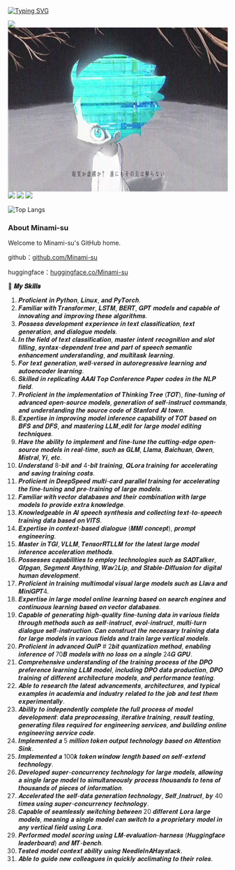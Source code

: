 [![Typing SVG](https://readme-typing-svg.herokuapp.com?size=25&duration=2500&color=000000&vCenter=true&width=200&height=40&lines=Hi+Welcome+%F0%9F%91%8B%F0%9F%8F%BB;I'm+Minami-su)](https://git.io/typing-svg)

<a href="#">
 
  <img align="left" src="https://github-readme-stats.vercel.app/api?username=Minami-su&count_private=true&show_icons=true&theme=merko&bg_color=000000,000000,000000" />

</a>
<img align='left' src="https://github.com/Minami-su/Minami-su/blob/main/assets/Amara.jpg" height="375">





<!--START_SECTION:waka-->
![](https://img.shields.io/badge/-Python-3776AB?style=flat-square&logo=Python&logoColor=ffffff)
![](https://img.shields.io/badge/-Linux-000000?style=flat-square&logo=Linux&logoColor=ffffff)
![](https://img.shields.io/badge/-pytorch-ffffff?style=flat-square&logo=pytorch&logoColor=)

![Top Langs](https://github-readme-stats.vercel.app/api/top-langs/?username=Minami-su&hide_progress=true&show_icons=true&bg_color=ffffff,ffffff,ffffff")

<!--END_SECTION:waka-->


<!--START_SECTION:waka-->

### About Minami-su

Welcome to Minami-su's GitHub home.

github：[github.com/Minami-su](https://github.com/Minami-su)

huggingface：[huggingface.co/Minami-su](https://huggingface.co/Minami-su)  


🌟 **𝑴𝒚 𝑺𝒌𝒊𝒍𝒍𝒔**
1. 𝑷𝒓𝒐𝒇𝒊𝒄𝒊𝒆𝒏𝒕 𝒊𝒏 𝑷𝒚𝒕𝒉𝒐𝒏, 𝑳𝒊𝒏𝒖𝒙, 𝒂𝒏𝒅 𝑷𝒚𝑻𝒐𝒓𝒄𝒉.
2. 𝑭𝒂𝒎𝒊𝒍𝒊𝒂𝒓 𝒘𝒊𝒕𝒉 𝑻𝒓𝒂𝒏𝒔𝒇𝒐𝒓𝒎𝒆𝒓, 𝑳𝑺𝑻𝑴, 𝑩𝑬𝑹𝑻, 𝑮𝑷𝑻 𝒎𝒐𝒅𝒆𝒍𝒔 𝒂𝒏𝒅 𝒄𝒂𝒑𝒂𝒃𝒍𝒆 𝒐𝒇 𝒊𝒏𝒏𝒐𝒗𝒂𝒕𝒊𝒏𝒈 𝒂𝒏𝒅 𝒊𝒎𝒑𝒓𝒐𝒗𝒊𝒏𝒈 𝒕𝒉𝒆𝒔𝒆 𝒂𝒍𝒈𝒐𝒓𝒊𝒕𝒉𝒎𝒔.
3. 𝑷𝒐𝒔𝒔𝒆𝒔𝒔 𝒅𝒆𝒗𝒆𝒍𝒐𝒑𝒎𝒆𝒏𝒕 𝒆𝒙𝒑𝒆𝒓𝒊𝒆𝒏𝒄𝒆 𝒊𝒏 𝒕𝒆𝒙𝒕 𝒄𝒍𝒂𝒔𝒔𝒊𝒇𝒊𝒄𝒂𝒕𝒊𝒐𝒏, 𝒕𝒆𝒙𝒕 𝒈𝒆𝒏𝒆𝒓𝒂𝒕𝒊𝒐𝒏, 𝒂𝒏𝒅 𝒅𝒊𝒂𝒍𝒐𝒈𝒖𝒆 𝒎𝒐𝒅𝒆𝒍𝒔.
4. 𝑰𝒏 𝒕𝒉𝒆 𝒇𝒊𝒆𝒍𝒅 𝒐𝒇 𝒕𝒆𝒙𝒕 𝒄𝒍𝒂𝒔𝒔𝒊𝒇𝒊𝒄𝒂𝒕𝒊𝒐𝒏, 𝒎𝒂𝒔𝒕𝒆𝒓 𝒊𝒏𝒕𝒆𝒏𝒕 𝒓𝒆𝒄𝒐𝒈𝒏𝒊𝒕𝒊𝒐𝒏 𝒂𝒏𝒅 𝒔𝒍𝒐𝒕 𝒇𝒊𝒍𝒍𝒊𝒏𝒈, 𝒔𝒚𝒏𝒕𝒂𝒙-𝒅𝒆𝒑𝒆𝒏𝒅𝒆𝒏𝒕 𝒕𝒓𝒆𝒆 𝒂𝒏𝒅 𝒑𝒂𝒓𝒕 𝒐𝒇 𝒔𝒑𝒆𝒆𝒄𝒉 𝒔𝒆𝒎𝒂𝒏𝒕𝒊𝒄 𝒆𝒏𝒉𝒂𝒏𝒄𝒆𝒎𝒆𝒏𝒕 𝒖𝒏𝒅𝒆𝒓𝒔𝒕𝒂𝒏𝒅𝒊𝒏𝒈, 𝒂𝒏𝒅 𝒎𝒖𝒍𝒕𝒊𝒕𝒂𝒔𝒌 𝒍𝒆𝒂𝒓𝒏𝒊𝒏𝒈.
5. 𝑭𝒐𝒓 𝒕𝒆𝒙𝒕 𝒈𝒆𝒏𝒆𝒓𝒂𝒕𝒊𝒐𝒏, 𝒘𝒆𝒍𝒍-𝒗𝒆𝒓𝒔𝒆𝒅 𝒊𝒏 𝒂𝒖𝒕𝒐𝒓𝒆𝒈𝒓𝒆𝒔𝒔𝒊𝒗𝒆 𝒍𝒆𝒂𝒓𝒏𝒊𝒏𝒈 𝒂𝒏𝒅 𝒂𝒖𝒕𝒐𝒆𝒏𝒄𝒐𝒅𝒆𝒓 𝒍𝒆𝒂𝒓𝒏𝒊𝒏𝒈.
6. 𝑺𝒌𝒊𝒍𝒍𝒆𝒅 𝒊𝒏 𝒓𝒆𝒑𝒍𝒊𝒄𝒂𝒕𝒊𝒏𝒈 𝑨𝑨𝑨𝑰 𝑻𝒐𝒑 𝑪𝒐𝒏𝒇𝒆𝒓𝒆𝒏𝒄𝒆 𝑷𝒂𝒑𝒆𝒓 𝒄𝒐𝒅𝒆𝒔 𝒊𝒏 𝒕𝒉𝒆 𝑵𝑳𝑷 𝒇𝒊𝒆𝒍𝒅.
7. 𝑷𝒓𝒐𝒇𝒊𝒄𝒊𝒆𝒏𝒕 𝒊𝒏 𝒕𝒉𝒆 𝒊𝒎𝒑𝒍𝒆𝒎𝒆𝒏𝒕𝒂𝒕𝒊𝒐𝒏 𝒐𝒇 𝑻𝒉𝒊𝒏𝒌𝒊𝒏𝒈 𝑻𝒓𝒆𝒆 (𝑻𝑶𝑻), 𝒇𝒊𝒏𝒆-𝒕𝒖𝒏𝒊𝒏𝒈 𝒐𝒇 𝒂𝒅𝒗𝒂𝒏𝒄𝒆𝒅 𝒐𝒑𝒆𝒏-𝒔𝒐𝒖𝒓𝒄𝒆 𝒎𝒐𝒅𝒆𝒍𝒔, 𝒈𝒆𝒏𝒆𝒓𝒂𝒕𝒊𝒐𝒏 𝒐𝒇 𝒔𝒆𝒍𝒇-𝒊𝒏𝒔𝒕𝒓𝒖𝒄𝒕 𝒄𝒐𝒎𝒎𝒂𝒏𝒅𝒔, 𝒂𝒏𝒅 𝒖𝒏𝒅𝒆𝒓𝒔𝒕𝒂𝒏𝒅𝒊𝒏𝒈 𝒕𝒉𝒆 𝒔𝒐𝒖𝒓𝒄𝒆 𝒄𝒐𝒅𝒆 𝒐𝒇 𝑺𝒕𝒂𝒏𝒇𝒐𝒓𝒅 𝑨𝑰 𝒕𝒐𝒘𝒏.
8. 𝑬𝒙𝒑𝒆𝒓𝒕𝒊𝒔𝒆 𝒊𝒏 𝒊𝒎𝒑𝒓𝒐𝒗𝒊𝒏𝒈 𝒎𝒐𝒅𝒆𝒍 𝒊𝒏𝒇𝒆𝒓𝒆𝒏𝒄𝒆 𝒄𝒂𝒑𝒂𝒃𝒊𝒍𝒊𝒕𝒚 𝒐𝒇 𝑻𝑶𝑻 𝒃𝒂𝒔𝒆𝒅 𝒐𝒏 𝑩𝑭𝑺 𝒂𝒏𝒅 𝑫𝑭𝑺, 𝒂𝒏𝒅 𝒎𝒂𝒔𝒕𝒆𝒓𝒊𝒏𝒈 𝑳𝑳𝑴_𝒆𝒅𝒊𝒕 𝒇𝒐𝒓 𝒍𝒂𝒓𝒈𝒆 𝒎𝒐𝒅𝒆𝒍 𝒆𝒅𝒊𝒕𝒊𝒏𝒈 𝒕𝒆𝒄𝒉𝒏𝒊𝒒𝒖𝒆𝒔.
9. 𝑯𝒂𝒗𝒆 𝒕𝒉𝒆 𝒂𝒃𝒊𝒍𝒊𝒕𝒚 𝒕𝒐 𝒊𝒎𝒑𝒍𝒆𝒎𝒆𝒏𝒕 𝒂𝒏𝒅 𝒇𝒊𝒏𝒆-𝒕𝒖𝒏𝒆 𝒕𝒉𝒆 𝒄𝒖𝒕𝒕𝒊𝒏𝒈-𝒆𝒅𝒈𝒆 𝒐𝒑𝒆𝒏-𝒔𝒐𝒖𝒓𝒄𝒆 𝒎𝒐𝒅𝒆𝒍𝒔 𝒊𝒏 𝒓𝒆𝒂𝒍-𝒕𝒊𝒎𝒆, 𝒔𝒖𝒄𝒉 𝒂𝒔 𝑮𝑳𝑴, 𝑳𝒍𝒂𝒎𝒂, 𝑩𝒂𝒊𝒄𝒉𝒖𝒂𝒏, 𝑸𝒘𝒆𝒏, 𝑴𝒊𝒔𝒕𝒓𝒂𝒍, 𝒀𝒊, 𝒆𝒕𝒄.
10. 𝑼𝒏𝒅𝒆𝒓𝒔𝒕𝒂𝒏𝒅 8-𝒃𝒊𝒕 𝒂𝒏𝒅 4-𝒃𝒊𝒕 𝒕𝒓𝒂𝒊𝒏𝒊𝒏𝒈, 𝑸𝑳𝒐𝒓𝒂 𝒕𝒓𝒂𝒊𝒏𝒊𝒏𝒈 𝒇𝒐𝒓 𝒂𝒄𝒄𝒆𝒍𝒆𝒓𝒂𝒕𝒊𝒏𝒈 𝒂𝒏𝒅 𝒔𝒂𝒗𝒊𝒏𝒈 𝒕𝒓𝒂𝒊𝒏𝒊𝒏𝒈 𝒄𝒐𝒔𝒕𝒔.
11. 𝑷𝒓𝒐𝒇𝒊𝒄𝒊𝒆𝒏𝒕 𝒊𝒏 𝑫𝒆𝒆𝒑𝑺𝒑𝒆𝒆𝒅 𝒎𝒖𝒍𝒕𝒊-𝒄𝒂𝒓𝒅 𝒑𝒂𝒓𝒂𝒍𝒍𝒆𝒍 𝒕𝒓𝒂𝒊𝒏𝒊𝒏𝒈 𝒇𝒐𝒓 𝒂𝒄𝒄𝒆𝒍𝒆𝒓𝒂𝒕𝒊𝒏𝒈 𝒕𝒉𝒆 𝒇𝒊𝒏𝒆-𝒕𝒖𝒏𝒊𝒏𝒈 𝒂𝒏𝒅 𝒑𝒓𝒆-𝒕𝒓𝒂𝒊𝒏𝒊𝒏𝒈 𝒐𝒇 𝒍𝒂𝒓𝒈𝒆 𝒎𝒐𝒅𝒆𝒍𝒔.
12. 𝑭𝒂𝒎𝒊𝒍𝒊𝒂𝒓 𝒘𝒊𝒕𝒉 𝒗𝒆𝒄𝒕𝒐𝒓 𝒅𝒂𝒕𝒂𝒃𝒂𝒔𝒆𝒔 𝒂𝒏𝒅 𝒕𝒉𝒆𝒊𝒓 𝒄𝒐𝒎𝒃𝒊𝒏𝒂𝒕𝒊𝒐𝒏 𝒘𝒊𝒕𝒉 𝒍𝒂𝒓𝒈𝒆 𝒎𝒐𝒅𝒆𝒍𝒔 𝒕𝒐 𝒑𝒓𝒐𝒗𝒊𝒅𝒆 𝒆𝒙𝒕𝒓𝒂 𝒌𝒏𝒐𝒘𝒍𝒆𝒅𝒈𝒆.
13. 𝑲𝒏𝒐𝒘𝒍𝒆𝒅𝒈𝒆𝒂𝒃𝒍𝒆 𝒊𝒏 𝑨𝑰 𝒔𝒑𝒆𝒆𝒄𝒉 𝒔𝒚𝒏𝒕𝒉𝒆𝒔𝒊𝒔 𝒂𝒏𝒅 𝒄𝒐𝒍𝒍𝒆𝒄𝒕𝒊𝒏𝒈 𝒕𝒆𝒙𝒕-𝒕𝒐-𝒔𝒑𝒆𝒆𝒄𝒉 𝒕𝒓𝒂𝒊𝒏𝒊𝒏𝒈 𝒅𝒂𝒕𝒂 𝒃𝒂𝒔𝒆𝒅 𝒐𝒏 𝑽𝑰𝑻𝑺.
14. 𝑬𝒙𝒑𝒆𝒓𝒕𝒊𝒔𝒆 𝒊𝒏 𝒄𝒐𝒏𝒕𝒆𝒙𝒕-𝒃𝒂𝒔𝒆𝒅 𝒅𝒊𝒂𝒍𝒐𝒈𝒖𝒆 (𝑴𝑴𝑰 𝒄𝒐𝒏𝒄𝒆𝒑𝒕), 𝒑𝒓𝒐𝒎𝒑𝒕 𝒆𝒏𝒈𝒊𝒏𝒆𝒆𝒓𝒊𝒏𝒈.
15. 𝑴𝒂𝒔𝒕𝒆𝒓 𝒊𝒏 𝑻𝑮𝑰, 𝑽𝑳𝑳𝑴, 𝑻𝒆𝒏𝒔𝒐𝒓𝑹𝑻𝑳𝑳𝑴 𝒇𝒐𝒓 𝒕𝒉𝒆 𝒍𝒂𝒕𝒆𝒔𝒕 𝒍𝒂𝒓𝒈𝒆 𝒎𝒐𝒅𝒆𝒍 𝒊𝒏𝒇𝒆𝒓𝒆𝒏𝒄𝒆 𝒂𝒄𝒄𝒆𝒍𝒆𝒓𝒂𝒕𝒊𝒐𝒏 𝒎𝒆𝒕𝒉𝒐𝒅𝒔.
16. 𝑷𝒐𝒔𝒔𝒆𝒔𝒔𝒆𝒔 𝒄𝒂𝒑𝒂𝒃𝒊𝒍𝒊𝒕𝒊𝒆𝒔 𝒕𝒐 𝒆𝒎𝒑𝒍𝒐𝒚 𝒕𝒆𝒄𝒉𝒏𝒐𝒍𝒐𝒈𝒊𝒆𝒔 𝒔𝒖𝒄𝒉 𝒂𝒔 𝑺𝑨𝑫𝑻𝒂𝒍𝒌𝒆𝒓, 𝑮𝒇𝒑𝒈𝒂𝒏, 𝑺𝒆𝒈𝒎𝒆𝒏𝒕 𝑨𝒏𝒚𝒕𝒉𝒊𝒏𝒈, 𝑾𝒂𝒗2𝑳𝒊𝒑, 𝒂𝒏𝒅 𝑺𝒕𝒂𝒃𝒍𝒆-𝑫𝒊𝒇𝒇𝒖𝒔𝒊𝒐𝒏 𝒇𝒐𝒓 𝒅𝒊𝒈𝒊𝒕𝒂𝒍 𝒉𝒖𝒎𝒂𝒏 𝒅𝒆𝒗𝒆𝒍𝒐𝒑𝒎𝒆𝒏𝒕.
17. 𝑷𝒓𝒐𝒇𝒊𝒄𝒊𝒆𝒏𝒕 𝒊𝒏 𝒕𝒓𝒂𝒊𝒏𝒊𝒏𝒈 𝒎𝒖𝒍𝒕𝒊𝒎𝒐𝒅𝒂𝒍 𝒗𝒊𝒔𝒖𝒂𝒍 𝒍𝒂𝒓𝒈𝒆 𝒎𝒐𝒅𝒆𝒍𝒔 𝒔𝒖𝒄𝒉 𝒂𝒔 𝑳𝒍𝒂𝒗𝒂 𝒂𝒏𝒅 𝑴𝒊𝒏𝒊𝑮𝑷𝑻4.
18. 𝑬𝒙𝒑𝒆𝒓𝒕𝒊𝒔𝒆 𝒊𝒏 𝒍𝒂𝒓𝒈𝒆 𝒎𝒐𝒅𝒆𝒍 𝒐𝒏𝒍𝒊𝒏𝒆 𝒍𝒆𝒂𝒓𝒏𝒊𝒏𝒈 𝒃𝒂𝒔𝒆𝒅 𝒐𝒏 𝒔𝒆𝒂𝒓𝒄𝒉 𝒆𝒏𝒈𝒊𝒏𝒆𝒔 𝒂𝒏𝒅 𝒄𝒐𝒏𝒕𝒊𝒏𝒖𝒐𝒖𝒔 𝒍𝒆𝒂𝒓𝒏𝒊𝒏𝒈 𝒃𝒂𝒔𝒆𝒅 𝒐𝒏 𝒗𝒆𝒄𝒕𝒐𝒓 𝒅𝒂𝒕𝒂𝒃𝒂𝒔𝒆𝒔.
19. 𝑪𝒂𝒑𝒂𝒃𝒍𝒆 𝒐𝒇 𝒈𝒆𝒏𝒆𝒓𝒂𝒕𝒊𝒏𝒈 𝒉𝒊𝒈𝒉-𝒒𝒖𝒂𝒍𝒊𝒕𝒚 𝒇𝒊𝒏𝒆-𝒕𝒖𝒏𝒊𝒏𝒈 𝒅𝒂𝒕𝒂 𝒊𝒏 𝒗𝒂𝒓𝒊𝒐𝒖𝒔 𝒇𝒊𝒆𝒍𝒅𝒔 𝒕𝒉𝒓𝒐𝒖𝒈𝒉 𝒎𝒆𝒕𝒉𝒐𝒅𝒔 𝒔𝒖𝒄𝒉 𝒂𝒔 𝒔𝒆𝒍𝒇-𝒊𝒏𝒔𝒕𝒓𝒖𝒄𝒕, 𝒆𝒗𝒐𝒍-𝒊𝒏𝒔𝒕𝒓𝒖𝒄𝒕, 𝒎𝒖𝒍𝒕𝒊-𝒕𝒖𝒓𝒏 𝒅𝒊𝒂𝒍𝒐𝒈𝒖𝒆 𝒔𝒆𝒍𝒇-𝒊𝒏𝒔𝒕𝒓𝒖𝒄𝒕𝒊𝒐𝒏. 𝑪𝒂𝒏 𝒄𝒐𝒏𝒔𝒕𝒓𝒖𝒄𝒕 𝒕𝒉𝒆 𝒏𝒆𝒄𝒆𝒔𝒔𝒂𝒓𝒚 𝒕𝒓𝒂𝒊𝒏𝒊𝒏𝒈 𝒅𝒂𝒕𝒂 𝒇𝒐𝒓 𝒍𝒂𝒓𝒈𝒆 𝒎𝒐𝒅𝒆𝒍𝒔 𝒊𝒏 𝒗𝒂𝒓𝒊𝒐𝒖𝒔 𝒇𝒊𝒆𝒍𝒅𝒔 𝒂𝒏𝒅 𝒕𝒓𝒂𝒊𝒏 𝒍𝒂𝒓𝒈𝒆 𝒗𝒆𝒓𝒕𝒊𝒄𝒂𝒍 𝒎𝒐𝒅𝒆𝒍𝒔.
20. 𝑷𝒓𝒐𝒇𝒊𝒄𝒊𝒆𝒏𝒕 𝒊𝒏 𝒂𝒅𝒗𝒂𝒏𝒄𝒆𝒅 𝑸𝒖𝑰𝑷 # 2𝒃𝒊𝒕 𝒒𝒖𝒂𝒏𝒕𝒊𝒛𝒂𝒕𝒊𝒐𝒏 𝒎𝒆𝒕𝒉𝒐𝒅, 𝒆𝒏𝒂𝒃𝒍𝒊𝒏𝒈 𝒊𝒏𝒇𝒆𝒓𝒆𝒏𝒄𝒆 𝒐𝒇 70𝑩 𝒎𝒐𝒅𝒆𝒍𝒔 𝒘𝒊𝒕𝒉 𝒏𝒐 𝒍𝒐𝒔𝒔 𝒐𝒏 𝒂 𝒔𝒊𝒏𝒈𝒍𝒆 24𝑮 𝑮𝑷𝑼.
21. 𝑪𝒐𝒎𝒑𝒓𝒆𝒉𝒆𝒏𝒔𝒊𝒗𝒆 𝒖𝒏𝒅𝒆𝒓𝒔𝒕𝒂𝒏𝒅𝒊𝒏𝒈 𝒐𝒇 𝒕𝒉𝒆 𝒕𝒓𝒂𝒊𝒏𝒊𝒏𝒈 𝒑𝒓𝒐𝒄𝒆𝒔𝒔 𝒐𝒇 𝒕𝒉𝒆 𝑫𝑷𝑶 𝒑𝒓𝒆𝒇𝒆𝒓𝒆𝒏𝒄𝒆 𝒍𝒆𝒂𝒓𝒏𝒊𝒏𝒈 𝑳𝑳𝑴 𝒎𝒐𝒅𝒆𝒍, 𝒊𝒏𝒄𝒍𝒖𝒅𝒊𝒏𝒈 𝑫𝑷𝑶 𝒅𝒂𝒕𝒂 𝒑𝒓𝒐𝒅𝒖𝒄𝒕𝒊𝒐𝒏, 𝑫𝑷𝑶 𝒕𝒓𝒂𝒊𝒏𝒊𝒏𝒈 𝒐𝒇 𝒅𝒊𝒇𝒇𝒆𝒓𝒆𝒏𝒕 𝒂𝒓𝒄𝒉𝒊𝒕𝒆𝒄𝒕𝒖𝒓𝒆 𝒎𝒐𝒅𝒆𝒍𝒔, 𝒂𝒏𝒅 𝒑𝒆𝒓𝒇𝒐𝒓𝒎𝒂𝒏𝒄𝒆 𝒕𝒆𝒔𝒕𝒊𝒏𝒈.
22. 𝑨𝒃𝒍𝒆 𝒕𝒐 𝒓𝒆𝒔𝒆𝒂𝒓𝒄𝒉 𝒕𝒉𝒆 𝒍𝒂𝒕𝒆𝒔𝒕 𝒂𝒅𝒗𝒂𝒏𝒄𝒆𝒎𝒆𝒏𝒕𝒔, 𝒂𝒓𝒄𝒉𝒊𝒕𝒆𝒄𝒕𝒖𝒓𝒆𝒔, 𝒂𝒏𝒅 𝒕𝒚𝒑𝒊𝒄𝒂𝒍 𝒆𝒙𝒂𝒎𝒑𝒍𝒆𝒔 𝒊𝒏 𝒂𝒄𝒂𝒅𝒆𝒎𝒊𝒂 𝒂𝒏𝒅 𝒊𝒏𝒅𝒖𝒔𝒕𝒓𝒚 𝒓𝒆𝒍𝒂𝒕𝒆𝒅 𝒕𝒐 𝒕𝒉𝒆 𝒋𝒐𝒃 𝒂𝒏𝒅 𝒕𝒆𝒔𝒕 𝒕𝒉𝒆𝒎 𝒆𝒙𝒑𝒆𝒓𝒊𝒎𝒆𝒏𝒕𝒂𝒍𝒍𝒚.
23. 𝑨𝒃𝒊𝒍𝒊𝒕𝒚 𝒕𝒐 𝒊𝒏𝒅𝒆𝒑𝒆𝒏𝒅𝒆𝒏𝒕𝒍𝒚 𝒄𝒐𝒎𝒑𝒍𝒆𝒕𝒆 𝒕𝒉𝒆 𝒇𝒖𝒍𝒍 𝒑𝒓𝒐𝒄𝒆𝒔𝒔 𝒐𝒇 𝒎𝒐𝒅𝒆𝒍 𝒅𝒆𝒗𝒆𝒍𝒐𝒑𝒎𝒆𝒏𝒕: 𝒅𝒂𝒕𝒂 𝒑𝒓𝒆𝒑𝒓𝒐𝒄𝒆𝒔𝒔𝒊𝒏𝒈, 𝒊𝒕𝒆𝒓𝒂𝒕𝒊𝒗𝒆 𝒕𝒓𝒂𝒊𝒏𝒊𝒏𝒈, 𝒓𝒆𝒔𝒖𝒍𝒕 𝒕𝒆𝒔𝒕𝒊𝒏𝒈, 𝒈𝒆𝒏𝒆𝒓𝒂𝒕𝒊𝒏𝒈 𝒇𝒊𝒍𝒆𝒔 𝒓𝒆𝒒𝒖𝒊𝒓𝒆𝒅 𝒇𝒐𝒓 𝒆𝒏𝒈𝒊𝒏𝒆𝒆𝒓𝒊𝒏𝒈 𝒔𝒆𝒓𝒗𝒊𝒄𝒆𝒔, 𝒂𝒏𝒅 𝒃𝒖𝒊𝒍𝒅𝒊𝒏𝒈 𝒐𝒏𝒍𝒊𝒏𝒆 𝒆𝒏𝒈𝒊𝒏𝒆𝒆𝒓𝒊𝒏𝒈 𝒔𝒆𝒓𝒗𝒊𝒄𝒆 𝒄𝒐𝒅𝒆.
24. 𝑰𝒎𝒑𝒍𝒆𝒎𝒆𝒏𝒕𝒆𝒅 𝒂 5 𝒎𝒊𝒍𝒍𝒊𝒐𝒏 𝒕𝒐𝒌𝒆𝒏 𝒐𝒖𝒕𝒑𝒖𝒕 𝒕𝒆𝒄𝒉𝒏𝒐𝒍𝒐𝒈𝒚 𝒃𝒂𝒔𝒆𝒅 𝒐𝒏 𝑨𝒕𝒕𝒆𝒏𝒕𝒊𝒐𝒏 𝑺𝒊𝒏𝒌.
25. 𝑰𝒎𝒑𝒍𝒆𝒎𝒆𝒏𝒕𝒆𝒅 𝒂 100𝒌 𝒕𝒐𝒌𝒆𝒏 𝒘𝒊𝒏𝒅𝒐𝒘 𝒍𝒆𝒏𝒈𝒕𝒉 𝒃𝒂𝒔𝒆𝒅 𝒐𝒏 𝒔𝒆𝒍𝒇-𝒆𝒙𝒕𝒆𝒏𝒅 𝒕𝒆𝒄𝒉𝒏𝒐𝒍𝒐𝒈𝒚.
26. 𝑫𝒆𝒗𝒆𝒍𝒐𝒑𝒆𝒅 𝒔𝒖𝒑𝒆𝒓-𝒄𝒐𝒏𝒄𝒖𝒓𝒓𝒆𝒏𝒄𝒚 𝒕𝒆𝒄𝒉𝒏𝒐𝒍𝒐𝒈𝒚 𝒇𝒐𝒓 𝒍𝒂𝒓𝒈𝒆 𝒎𝒐𝒅𝒆𝒍𝒔, 𝒂𝒍𝒍𝒐𝒘𝒊𝒏𝒈 𝒂 𝒔𝒊𝒏𝒈𝒍𝒆 𝒍𝒂𝒓𝒈𝒆 𝒎𝒐𝒅𝒆𝒍 𝒕𝒐 𝒔𝒊𝒎𝒖𝒍𝒕𝒂𝒏𝒆𝒐𝒖𝒔𝒍𝒚 𝒑𝒓𝒐𝒄𝒆𝒔𝒔 𝒕𝒉𝒐𝒖𝒔𝒂𝒏𝒅𝒔 𝒕𝒐 𝒕𝒆𝒏𝒔 𝒐𝒇 𝒕𝒉𝒐𝒖𝒔𝒂𝒏𝒅𝒔 𝒐𝒇 𝒑𝒊𝒆𝒄𝒆𝒔 𝒐𝒇 𝒊𝒏𝒇𝒐𝒓𝒎𝒂𝒕𝒊𝒐𝒏.
27. 𝑨𝒄𝒄𝒆𝒍𝒆𝒓𝒂𝒕𝒆𝒅 𝒕𝒉𝒆 𝒔𝒆𝒍𝒇-𝒅𝒂𝒕𝒂 𝒈𝒆𝒏𝒆𝒓𝒂𝒕𝒊𝒐𝒏 𝒕𝒆𝒄𝒉𝒏𝒐𝒍𝒐𝒈𝒚, 𝑺𝒆𝒍𝒇_𝑰𝒏𝒔𝒕𝒓𝒖𝒄𝒕, 𝒃𝒚 40 𝒕𝒊𝒎𝒆𝒔 𝒖𝒔𝒊𝒏𝒈 𝒔𝒖𝒑𝒆𝒓-𝒄𝒐𝒏𝒄𝒖𝒓𝒓𝒆𝒏𝒄𝒚 𝒕𝒆𝒄𝒉𝒏𝒐𝒍𝒐𝒈𝒚.
28. 𝑪𝒂𝒑𝒂𝒃𝒍𝒆 𝒐𝒇 𝒔𝒆𝒂𝒎𝒍𝒆𝒔𝒔𝒍𝒚 𝒔𝒘𝒊𝒕𝒄𝒉𝒊𝒏𝒈 𝒃𝒆𝒕𝒘𝒆𝒆𝒏 20 𝒅𝒊𝒇𝒇𝒆𝒓𝒆𝒏𝒕 𝑳𝒐𝒓𝒂 𝒍𝒂𝒓𝒈𝒆 𝒎𝒐𝒅𝒆𝒍𝒔, 𝒎𝒆𝒂𝒏𝒊𝒏𝒈 𝒂 𝒔𝒊𝒏𝒈𝒍𝒆 𝒎𝒐𝒅𝒆𝒍 𝒄𝒂𝒏 𝒔𝒘𝒊𝒕𝒄𝒉 𝒕𝒐 𝒂 𝒑𝒓𝒐𝒑𝒓𝒊𝒆𝒕𝒂𝒓𝒚 𝒎𝒐𝒅𝒆𝒍 𝒊𝒏 𝒂𝒏𝒚 𝒗𝒆𝒓𝒕𝒊𝒄𝒂𝒍 𝒇𝒊𝒆𝒍𝒅 𝒖𝒔𝒊𝒏𝒈 𝑳𝒐𝒓𝒂.
29. 𝑷𝒆𝒓𝒇𝒐𝒓𝒎𝒆𝒅 𝒎𝒐𝒅𝒆𝒍 𝒔𝒄𝒐𝒓𝒊𝒏𝒈 𝒖𝒔𝒊𝒏𝒈 𝑳𝑴-𝒆𝒗𝒂𝒍𝒖𝒂𝒕𝒊𝒐𝒏-𝒉𝒂𝒓𝒏𝒆𝒔𝒔 (𝑯𝒖𝒈𝒈𝒊𝒏𝒈𝒇𝒂𝒄𝒆 𝒍𝒆𝒂𝒅𝒆𝒓𝒃𝒐𝒂𝒓𝒅) 𝒂𝒏𝒅 𝑴𝑻-𝒃𝒆𝒏𝒄𝒉.
30. 𝑻𝒆𝒔𝒕𝒆𝒅 𝒎𝒐𝒅𝒆𝒍 𝒄𝒐𝒏𝒕𝒆𝒙𝒕 𝒂𝒃𝒊𝒍𝒊𝒕𝒚 𝒖𝒔𝒊𝒏𝒈 𝑵𝒆𝒆𝒅𝒍𝒆𝑰𝒏𝑨𝑯𝒂𝒚𝒔𝒕𝒂𝒄𝒌.
31. 𝑨𝒃𝒍𝒆 𝒕𝒐 𝒈𝒖𝒊𝒅𝒆 𝒏𝒆𝒘 𝒄𝒐𝒍𝒍𝒆𝒂𝒈𝒖𝒆𝒔 𝒊𝒏 𝒒𝒖𝒊𝒄𝒌𝒍𝒚 𝒂𝒄𝒄𝒍𝒊𝒎𝒂𝒕𝒊𝒏𝒈 𝒕𝒐 𝒕𝒉𝒆𝒊𝒓 𝒓𝒐𝒍𝒆𝒔.







    
